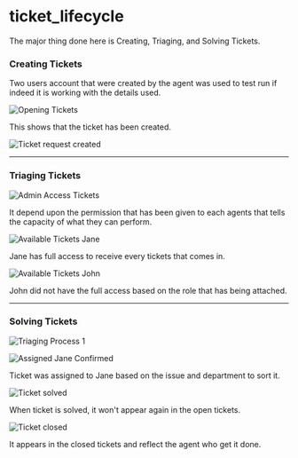 # ticket_lifecycle

The major thing done here is Creating, Triaging, and Solving Tickets.

<h3>Creating Tickets</h3>
Two users account that were created by the agent was used to test run if indeed it is working with the details used.

![Opening Tickets](https://github.com/Kolapo72/ticket_lifecycle/assets/147263584/31774076-46c2-4811-9178-499a0a8fdc2f)
<p>This shows that the ticket has been created.</p>

![Ticket request created](https://github.com/Kolapo72/ticket_lifecycle/assets/147263584/b598ec4e-788f-451e-8efc-61e08f47cfd4)

------------------------------------------------------------------------------------------------------------------------------
<h3>Triaging Tickets</h3>

![Admin Access Tickets](https://github.com/Kolapo72/ticket_lifecycle/assets/147263584/04f7dda4-0f30-4f40-b737-e069b580b67a)
<p>It depend upon the permission that has been given to each agents that tells the capacity of what they can perform.</p>

![Available Tickets Jane](https://github.com/Kolapo72/ticket_lifecycle/assets/147263584/938c4840-bbd4-4feb-b7ee-f10121ff5253)
<p>Jane has full access to receive every tickets that comes in.</p>

![Available Tickets John](https://github.com/Kolapo72/ticket_lifecycle/assets/147263584/f6821643-8cf9-4577-8ec9-cc05760e2719)
<p>John did not have the full access based on the role that has being attached.</p>

------------------------------------------------------------------------------------------------------------------------------

<h3>Solving Tickets</h3>

![Triaging Process 1](https://github.com/Kolapo72/ticket_lifecycle/assets/147263584/57e64229-c160-46fe-954e-b01be403d3f9)

![Assigned Jane Confirmed](https://github.com/Kolapo72/ticket_lifecycle/assets/147263584/d8cc45e0-7ad3-4c5f-86d9-759b803792f4)
<p>Ticket was assigned to Jane based on the issue and department to sort it.</p>

![Ticket solved](https://github.com/Kolapo72/ticket_lifecycle/assets/147263584/584c7577-2dd0-4406-b082-4524cd270721)
<p>When ticket is solved, it won't appear again in the open tickets.</p>

![Ticket closed](https://github.com/Kolapo72/ticket_lifecycle/assets/147263584/126e4c06-68d8-4fbf-930c-47a52af99fff)
<p>It appears in the closed tickets and reflect the agent who get it done.</p>





